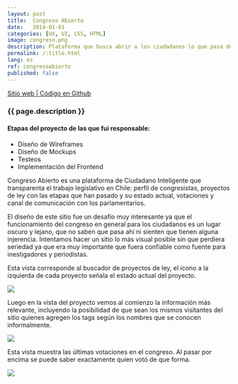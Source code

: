 ```yaml
---
layout: post
title:  Congreso Abierto
date:   2014-01-01
categories: [UX, UI, CSS, HTML]
image: congreso.png
description: Plataforma que busca abrir a los ciudadanos lo que pasa dentro del congreso chileno.
permalink: /:title.html
lang: es
ref: congresoabierto
published: false
---
```

<p>
<a href="http://congresoabierto.cl/" target="_blank"><i class="fa fa-external-link-square" aria-hidden="true"></i> Sitio web | </a><a href="https://github.com/ciudadanointeligente/legislative" target="_blank"><i class="fa fa-github" aria-hidden="true"></i> Código en Github</a>
</p>

<h3>{{ page.description }}</h3>

<h4>Etapas del proyecto de las que fui responsable:</h4>
<ul class="linea list-unstyled">
  <li>Diseño de Wireframes</li>
  <li>Diseño de Mockups</li>
  <li>Testeos</li>
  <li>Implementación del Frontend</li>
</ul>

Congreso Abierto es una plataforma de Ciudadano Inteligente que transparenta el trabajo legislativo en Chile: perfil de congresistas, proyectos de ley con las etapas que han pasado y su estado actual, votaciones y canal de comunicación con los parlamentarios.

El diseño de este sitio fue un desafío muy interesante ya que el funcionamiento del congreso en general para los ciudadanos es un lugar oscuro y lejano, que no saben que pasa ahí ni sienten que tienen alguna injerencia. Intentamos hacer un sitio lo más visual posible sin que perdiera seriedad ya que era muy importante que fuera confiable como fuente para inestigadores y periodistas.

Esta vista corresponde al buscador de proyectos de ley, el ícono a la izquierda de cada proyecto señala el estado actual del proyecto.

<img src="{{ site.baseurl }}img/content/ca02.png" class="img-responsive">

Luego en la vista del proyecto vemos al comienzo la información más relevante, incluyendo la posibilidad de que sean los mismos visitantes del sitio quienes agregen los tags según los nombres que se conocen informalmente.

<img src="{{ site.baseurl }}img/content/ca01.png" class="img-responsive">

Esta vista muestra las últimas votaciones en el congreso. Al pasar por encima se puede saber exactamente quien votó de que forma.

<img src="{{ site.baseurl }}img/content/ca04.png" class="img-responsive">

